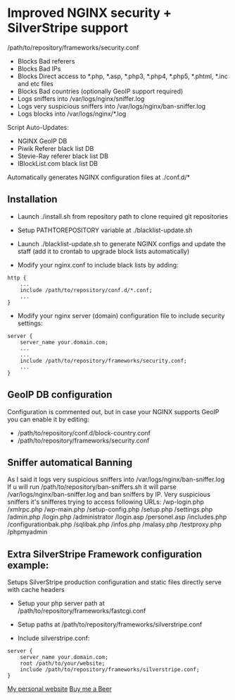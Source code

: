 # Improved NGINX security + SilverStripe support
/path/to/repository/frameworks/security.conf
+ Blocks Bad referers
+ Blocks Bad IPs
+ Blocks Direct access to *.php, *.asp, *.php3, *.php4, *.php5, *.phtml, *.inc and etc files
+ Blocks Bad countries (optionally GeoIP support required)
+ Logs sniffers into /var/logs/nginx/sniffer.log
+ Logs very suspicious sniffers into /var/logs/nginx/ban-sniffer.log
+ Logs blocks into /var/logs/nginx/*.log



Script Auto-Updates:
+ NGINX GeoIP DB
+ Piwik Referer black list DB
+ Stevie-Ray referer black list DB
+ IBlockList.com black list DB

Automatically generates NGINX configuration files at ./conf.d/*

## Installation
+ Launch ./install.sh from repository path to clone required git repositories
+ Setup PATHTOREPOSITORY variable at ./blacklist-update.sh
+ Launch ./blacklist-update.sh to generate NGINX configs and update the staff (add it to crontab to upgrade block lists automatically)

+ Modify your nginx.conf to include black lists by adding:
```
http {
    ...
    include /path/to/repository/conf.d/*.conf;
    ...
}
```

+ Modify your nginx server (domain) configuration file to include security settings:
```
server {
    server_name your.domain.com;
    ...
    ...
    include /path/to/repository/frameworks/security.conf;
    ...
}
```

## GeoIP DB configuration
Configuration is commented out, but in case your NGINX supports GeoIP you can enable it by editing:
+ /path/to/repository/conf.d/block-country.conf
+ /path/to/repository/frameworks/security.conf

## Sniffer automatical Banning
As I said it logs very suspicious sniffers into /var/logs/nginx/ban-sniffer.log
If u will run /path/to/repository/ban-sniffers.sh it will parse /var/logs/nginx/ban-sniffer.log and ban sniffers by IP.
Very suspicious sniffers it's snifferes trying to access following URLs:
/wp-login.php
/xmlrpc.php
/wp-main.php
/setup-config.php
/setup.php
/settings.php
/admin.php
/login.php
/administrator
/login.asp
/personel.asp
/includes.php
/configurationbak.php
/sqlibak.php
/infos.php
/malasy.php
/testproxy.php
/phpmyadmin

## Extra SilverStripe Framework configuration example:

Setups SilverStripe production configuration and static files directly serve with cache headers

+ Setup your php server path at /path/to/repository/frameworks/fastcgi.conf
+ Setup paths at /path/to/repository/frameworks/silverstripe.conf

+ Include silverstripe.conf:
```
server {
    server_name your.domain.com;
    root /path/to/your/website;
    include /path/to/repository/frameworks/silverstripe.conf;
}
```
[My personal website](https://twma.pro)
[Buy me a Beer](https://www.paypal.me/tonytwma)
